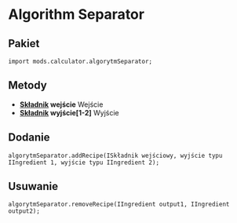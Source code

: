 # Algorithm Separator

## Pakiet
```zenscript
import mods.calculator.algorytmSeparator;
```

## Metody

- **[Składnik](/Vanilla/Variable_Types/IIngredient/) wejście** Wejście
- **[Składnik](/Vanilla/Variable_Types/IIngredient/) wyjście[1-2]** Wyjście

## Dodanie
```zenscript
algorytmSeparator.addRecipe(ISkładnik wejściowy, wyjście typu IIngredient 1, wyjście typu IIngredient 2);
```

## Usuwanie
```zenscript
algorytmSeparator.removeRecipe(IIngredient output1, IIngredient output2);
```